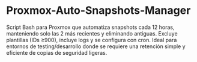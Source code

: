 # Proxmox-Auto-Snapshots-Manager
Script Bash para Proxmox que automatiza snapshots cada 12 horas, manteniendo solo las 2 más recientes y eliminando antiguas. Excluye plantillas (IDs ≥900), incluye logs y se configura con cron. Ideal para entornos de testing/desarrollo donde se requiere una retención simple y eficiente de copias de seguridad ligeras.
